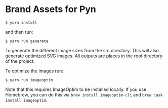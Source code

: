 # Brand Assets for Pyn

    $ yarn install

and then run:

    $ yarn run generate

To generate the different image sizes from the src directory. This will also generate optimized SVG images. All outputs are places in the root directory of the project.

To optimize the images run:

    $ yarn run imageoptim

Note that this requires ImageOptim to be installed locally. If you use Homebrew, you can do this via `brew install imageoptim-cli` and `brew cask install imageoptim`.

